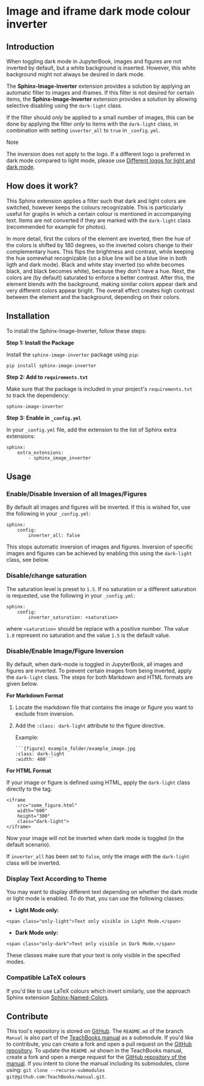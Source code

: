 # Image and iframe dark mode colour inverter

## Introduction

When toggling dark mode in JupyterBook, images and figures are not inverted by default, but a white background is inserted. However, this white background might not always be desired in dark mode.

The **Sphinx-Image-Inverter** extension provides a solution by applying an automatic filter to images and iframes. If this filter is not desired for certain items, the **Sphinx-Image-Inverter** extension provides a solution by allowing selective disabling using the `dark-light` class.

If the filter should _only_ be applied to a small number of images, this can be done by applying the filter _only_ to items with the `dark-light` class, in combination with setting `inverter_all` to `true` in `_config.yml`.

> [!NOTE]
> The inversion does not apply to the logo. If a different logo is preferred in dark mode compared to light mode, please use [Different logos for light and dark mode](https://pydata-sphinx-theme.readthedocs.io/en/latest/user_guide/branding.html#different-logos-for-light-and-dark-mode).

## How does it work?
This Sphinx extension applies a filter such that dark and light colors are switched, however keeps the colours recognizable. This is particularly useful for graphs in which a certain colour is mentioned in accompanying text. Items are not converted if they are marked with the `dark-light` class (recommended for example for photos).

In more detail, first the colors of the element are inverted, then the hue of the colors is shifted by 180 degrees, so the inverted colors change to their complementary hues. This flips the brightness and contrast, while keeping the hue somewhat recognizable (so a blue line will be a blue line in both ligth and dark mode). Black and white stay inverted (so white becomes black, and black becomes white), because they don’t have a hue. Next, the colors are (by default) saturated to enforce a better contrast. After this, the element blends with the background, making similar colors appear dark and very different colors appear bright. The overall effect creates high contrast between the element and the background, depending on their colors.

## Installation
To install the Sphinx-Image-Inverter, follow these steps:

**Step 1: Install the Package**

Install the `sphinx-image-inverter` package using `pip`:
```
pip install sphinx-image-inverter
```

**Step 2: Add to `requirements.txt`**

Make sure that the package is included in your project's `requirements.txt` to track the dependency:
```
sphinx-image-inverter
```

**Step 3: Enable in `_config.yml`**

In your `_config.yml` file, add the extension to the list of Sphinx extra extensions:
```
sphinx: 
    extra_extensions:
        - sphinx_image_inverter
```

## Usage

### Enable/Disable Inversion of all Images/Figures

By default all images and figures will be inverted. If this is wished for, use  the following in your `_config.yml`:

```
sphinx: 
    config:
        inverter_all: false
```

This stops automatic inversion of images and figures. Inversion of specific images and figures can be achieved by enabling this using the `dark-light` class, see below.

### Disable/change saturation

The saturation level is preset to `1.5`. If no saturation or a different saturation is requested, use the following in your `_config.yml`:

```
sphinx: 
    config:
        inverter_saturation: <saturation>
```

where `<saturation>` should be replace with a positive number. The value `1.0` represent no saturation and the value `1.5` is the default value. 

### Disable/Enable Image/Figure Inversion

By default, when dark-mode is toggled in JupyterBook, all images and figures are inverted. To prevent certain images from being inverted, apply the `dark-light` class. The steps for both Markdown and HTML formats are given below.

**For Markdown Format**

1. Locate the markdown file that contains the image or figure you want to exclude from inversion.
2. Add the `:class: dark-light` attribute to the figure directive.

    Example:
    ```
    ```{figure} example_folder/example_image.jpg
    :class: dark-light
    :width: 400```
    ```

**For HTML Format**

If your image or figure is defined using HTML, apply the `dark-light` class directly to the tag.

```
<iframe 
    src="some_figure.html" 
    width="600" 
    height="300" 
    class="dark-light">
</iframe>
```

Now your image will not be inverted when dark mode is toggled (in the default scenario).

If `inverter_all` has been set to `false`, only the image _with_ the `dark-light` class will be inverted.

### Display Text According to Theme

You may want to display different text depending on whether the dark mode or light mode is enabled. To do that, you can use the following classes:

- **Light Mode only:**
```
<span class="only-light">Text only visible in Light Mode.</span>
```
- **Dark Mode only:**
```
<span class="only-dark">Text only visible in Dark Mode.</span>
```
These classes make sure that your text is only visible in the specified modes.

### Compatible LaTeX colours

If you'd like to use LaTeX colours which invert similarly, use the approach Sphinx extension [Sphinx-Named-Colors](https://github.com/TeachBooks/Sphinx-Named-Colors).

## Contribute
This tool's repository is stored on [GitHub](https://github.com/TeachBooks/Sphinx-Image-Inverter). The `README.md` of the branch `Manual` is also part of the [TeachBooks manual](https://teachbooks.io/manual/external/Sphinx-Image-Inverter/README.html) as a submodule. If you'd like to contribute, you can create a fork and open a pull request on the [GitHub repository](https://github.com/TeachBooks/Sphinx-Image-Inverter). To update the `README.md` shown in the TeachBooks manual, create a fork and open a merge request for the [GitHub repository of the manual](https://github.com/TeachBooks/manual). If you intent to clone the manual including its submodules, clone using: `git clone --recurse-submodules git@github.com:TeachBooks/manual.git`.
